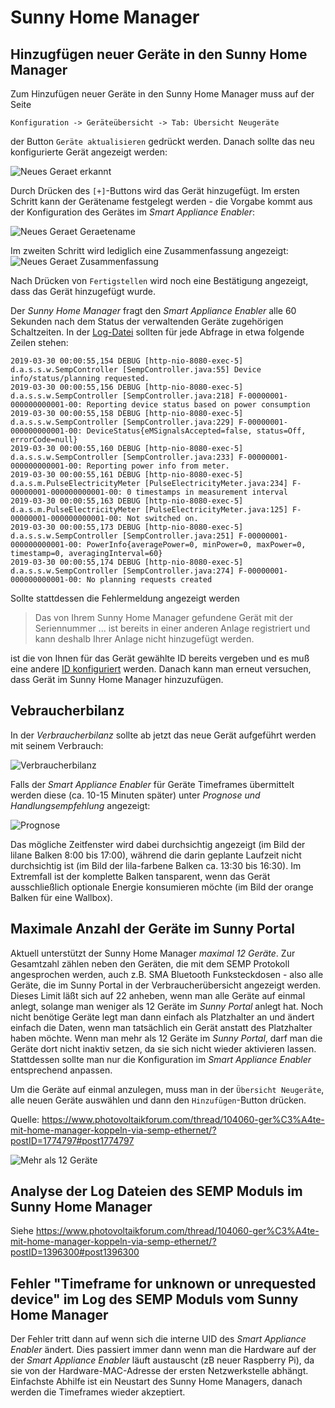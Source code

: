 # Sunny Home Manager

## Hinzugfügen neuer Geräte in den Sunny Home Manager

Zum Hinzufügen neuer Geräte in den Sunny Home Manager muss auf der Seite
```
Konfiguration -> Geräteübersicht -> Tab: Übersicht Neugeräte
```
der Button ```Geräte aktualisieren``` gedrückt werden. Danach sollte das neu konfigurierte Gerät angezeigt werden:

![Neues Geraet erkannt](../pics/shm/NeuesGeraetErkannt.png)

Durch Drücken des ```[+]```-Buttons wird das Gerät hinzugefügt.
Im ersten Schritt kann der Gerätename festgelegt werden - die Vorgabe kommt aus der Konfiguration des Gerätes im *Smart Appliance Enabler*:

![Neues Geraet Geraetename](../pics/shm/NeuesGeraet_Geraetename.png)

Im zweiten Schritt wird lediglich eine Zusammenfassung angezeigt:
![Neues Geraet Zusammenfassung](../pics/shm/NeuesGeraet_Zusammenfassung.png)

Nach Drücken von ```Fertigstellen``` wird noch eine Bestätigung angezeigt, dass das Gerät hinzugefügt wurde.

Der *Sunny Home Manager* fragt den *Smart Appliance Enabler* alle 60 Sekunden nach dem Status der verwaltenden Geräte zugehörigen Schaltzeiten. In der [Log-Datei](Support.md#Log) sollten für jede Abfrage in etwa folgende Zeilen stehen: 
```
2019-03-30 00:00:55,154 DEBUG [http-nio-8080-exec-5] d.a.s.s.w.SempController [SempController.java:55] Device info/status/planning requested.
2019-03-30 00:00:55,156 DEBUG [http-nio-8080-exec-5] d.a.s.s.w.SempController [SempController.java:218] F-00000001-000000000001-00: Reporting device status based on power consumption
2019-03-30 00:00:55,158 DEBUG [http-nio-8080-exec-5] d.a.s.s.w.SempController [SempController.java:229] F-00000001-000000000001-00: DeviceStatus{eMSignalsAccepted=false, status=Off, errorCode=null}
2019-03-30 00:00:55,160 DEBUG [http-nio-8080-exec-5] d.a.s.s.w.SempController [SempController.java:233] F-00000001-000000000001-00: Reporting power info from meter.
2019-03-30 00:00:55,161 DEBUG [http-nio-8080-exec-5] d.a.s.m.PulseElectricityMeter [PulseElectricityMeter.java:234] F-00000001-000000000001-00: 0 timestamps in measurement interval
2019-03-30 00:00:55,163 DEBUG [http-nio-8080-exec-5] d.a.s.m.PulseElectricityMeter [PulseElectricityMeter.java:125] F-00000001-000000000001-00: Not switched on.
2019-03-30 00:00:55,173 DEBUG [http-nio-8080-exec-5] d.a.s.s.w.SempController [SempController.java:251] F-00000001-000000000001-00: PowerInfo{averagePower=0, minPower=0, maxPower=0, timestamp=0, averagingInterval=60}
2019-03-30 00:00:55,174 DEBUG [http-nio-8080-exec-5] d.a.s.s.w.SempController [SempController.java:274] F-00000001-000000000001-00: No planning requests created
```

Sollte stattdessen die Fehlermeldung angezeigt werden
> Das von Ihrem Sunny Home Manager gefundene Gerät mit der Seriennummer ... ist bereits in einer anderen Anlage registriert und kann deshalb Ihrer Anlage nicht hinzugefügt werden.

ist die von Ihnen für das Gerät gewählte ID bereits vergeben und es muß eine andere [ID konfiguriert](Configuration_DE.md#Gerätekonfiguration) werden. Danach kann man erneut versuchen, dass Gerät im Sunny Home Manager hinzuzufügen.

## Vebraucherbilanz

In der *Verbraucherbilanz* sollte ab jetzt das neue Gerät aufgeführt werden mit seinem Verbrauch:

![Verbraucherbilanz](../pics/shm/Verbraucherbilanz.png)

Falls der *Smart Appliance Enabler* für Geräte Timeframes übermittelt werden diese (ca. 10-15 Minuten später) unter *Prognose und Handlungsempfehlung* angezeigt:

![Prognose](../pics/shm/PrognoseMitEingeplantenGeraeten.png)

Das mögliche Zeitfenster wird dabei durchsichtig angezeigt (im Bild der lilane Balken 8:00 bis 17:00), während die darin geplante Laufzeit nicht durchsichtig ist (im Bild der lila-farbene Balken ca. 13:30 bis 16:30). Im Extremfall ist der komplette Balken tansparent, wenn das Gerät ausschließlich optionale Energie konsumieren möchte (im Bild der orange Balken für eine Wallbox).

## Maximale Anzahl der Geräte im Sunny Portal

Aktuell unterstützt der Sunny Home Manager *maximal 12 Geräte*. Zur Gesamtzahl zählen neben den Geräten, die mit dem SEMP Protokoll angesprochen werden, auch z.B. SMA Bluetooth Funksteckdosen - also alle Geräte, die im Sunny Portal in der Verbraucherübersicht angezeigt werden. Dieses Limit läßt sich auf 22 anheben, wenn man alle Geräte auf einmal anlegt, solange man weniger als 12 Geräte im *Sunny Portal* anlegt hat. Noch nicht benötige Geräte legt man dann einfach als Platzhalter an und ändert einfach die Daten, wenn man tatsächlich ein Gerät anstatt des Platzhalter haben möchte. Wenn man mehr als 12 Geräte im *Sunny Portal*, darf man die Geräte dort nicht inaktiv setzen, da sie sich nicht wieder aktivieren lassen. Stattdessen sollte man nur die Konfiguration im *Smart Appliance Enabler* entsprechend anpassen.

Um die Geräte auf einmal anzulegen, muss man in der ```Übersicht Neugeräte```, alle neuen Geräte auswählen und dann den ```Hinzufügen```-Button drücken. 

Quelle: https://www.photovoltaikforum.com/thread/104060-ger%C3%A4te-mit-home-manager-koppeln-via-semp-ethernet/?postID=1774797#post1774797

![Mehr als 12 Geräte](../pics/shm/MehrAls12Geraete.png)

## Analyse der Log Dateien des SEMP Moduls im Sunny Home Manager
Siehe https://www.photovoltaikforum.com/thread/104060-ger%C3%A4te-mit-home-manager-koppeln-via-semp-ethernet/?postID=1396300#post1396300

## Fehler "Timeframe for unknown or unrequested device" im Log des SEMP Moduls vom Sunny Home Manager
Der Fehler tritt dann auf wenn sich die interne UID des *Smart Appliance Enabler* ändert. Dies passiert immer dann wenn man die Hardware auf der der *Smart Appliance Enabler* läuft austauscht (zB neuer Raspberry Pi), da sie von der Hardware-MAC-Adresse der ersten Netzwerkstelle abhängt. Einfachste Abhilfe ist ein Neustart des Sunny Home Managers, danach werden die Timeframes wieder akzeptiert.
